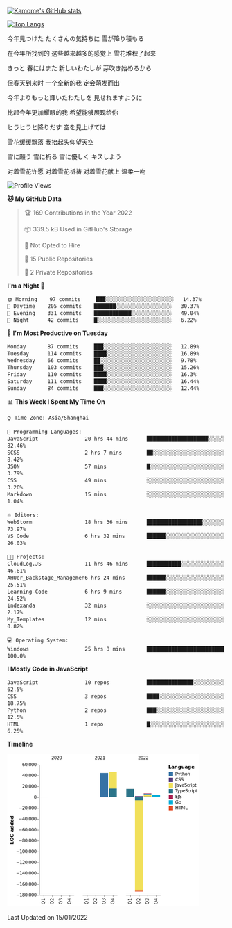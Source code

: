 [![Kamome's GitHub stats](https://github-readme-stats.vercel.app/api?username=MakinoharaShoko)](https://github.com/anuraghazra/github-readme-stats)

[![Top Langs](https://github-readme-stats.vercel.app/api/top-langs/?username=MakinoharaShoko&layout=compact)](https://github.com/anuraghazra/github-readme-stats)

今年見つけた たくさんの気持ちに 雪が降り積もる

在今年所找到的 这些越来越多的感觉上 雪花堆积了起来

きっと 春にはまた 新しいわたしが 芽吹き始めるから

但春天到来时 一个全新的我 定会萌发而出

今年よりもっと輝いたわたしを 見せれますように

比起今年更加耀眼的我 希望能够展现给你

ヒラヒラと降りだす 空を見上げては

雪花缓缓飘落 我抬起头仰望天空

雪に願う 雪に祈る 雪に優しく キスしよう

对着雪花许愿 对着雪花祈祷 对着雪花献上 温柔一吻

<!--
**MakinoharaShoko/MakinoharaShoko** is a ✨ _special_ ✨ repository because its `README.md` (this file) appears on your GitHub profile.

Here are some ideas to get you started:

- 🔭 I’m currently working on ...
- 🌱 I’m currently learning ...
- 👯 I’m looking to collaborate on ...
- 🤔 I’m looking for help with ...
- 💬 Ask me about ...
- 📫 How to reach me: ...
- 😄 Pronouns: ...
- ⚡ Fun fact: ...
-->

<!--START_SECTION:waka-->
![Profile Views](http://img.shields.io/badge/Profile%20Views-7-blue)

**🐱 My GitHub Data** 

> 🏆 169 Contributions in the Year 2022
 > 
> 📦 339.5 kB Used in GitHub's Storage 
 > 
> 🚫 Not Opted to Hire
 > 
> 📜 15 Public Repositories 
 > 
> 🔑 2 Private Repositories  
 > 
**I'm a Night 🦉** 

```text
🌞 Morning    97 commits     ███░░░░░░░░░░░░░░░░░░░░░░   14.37% 
🌆 Daytime    205 commits    ███████░░░░░░░░░░░░░░░░░░   30.37% 
🌃 Evening    331 commits    ████████████░░░░░░░░░░░░░   49.04% 
🌙 Night      42 commits     █░░░░░░░░░░░░░░░░░░░░░░░░   6.22%

```
📅 **I'm Most Productive on Tuesday** 

```text
Monday       87 commits     ███░░░░░░░░░░░░░░░░░░░░░░   12.89% 
Tuesday      114 commits    ████░░░░░░░░░░░░░░░░░░░░░   16.89% 
Wednesday    66 commits     ██░░░░░░░░░░░░░░░░░░░░░░░   9.78% 
Thursday     103 commits    ███░░░░░░░░░░░░░░░░░░░░░░   15.26% 
Friday       110 commits    ████░░░░░░░░░░░░░░░░░░░░░   16.3% 
Saturday     111 commits    ████░░░░░░░░░░░░░░░░░░░░░   16.44% 
Sunday       84 commits     ███░░░░░░░░░░░░░░░░░░░░░░   12.44%

```


📊 **This Week I Spent My Time On** 

```text
⌚︎ Time Zone: Asia/Shanghai

💬 Programming Languages: 
JavaScript               20 hrs 44 mins      ████████████████████░░░░░   82.46% 
SCSS                     2 hrs 7 mins        ██░░░░░░░░░░░░░░░░░░░░░░░   8.42% 
JSON                     57 mins             █░░░░░░░░░░░░░░░░░░░░░░░░   3.79% 
CSS                      49 mins             ░░░░░░░░░░░░░░░░░░░░░░░░░   3.26% 
Markdown                 15 mins             ░░░░░░░░░░░░░░░░░░░░░░░░░   1.04%

🔥 Editors: 
WebStorm                 18 hrs 36 mins      ██████████████████░░░░░░░   73.97% 
VS Code                  6 hrs 32 mins       ██████░░░░░░░░░░░░░░░░░░░   26.03%

🐱‍💻 Projects: 
CloudLog.JS              11 hrs 46 mins      ███████████░░░░░░░░░░░░░░   46.81% 
AHUer_Backstage_Managemen6 hrs 24 mins       ██████░░░░░░░░░░░░░░░░░░░   25.51% 
Learning-Code            6 hrs 9 mins        ██████░░░░░░░░░░░░░░░░░░░   24.52% 
indexanda                32 mins             ░░░░░░░░░░░░░░░░░░░░░░░░░   2.17% 
My_Templates             12 mins             ░░░░░░░░░░░░░░░░░░░░░░░░░   0.82%

💻 Operating System: 
Windows                  25 hrs 8 mins       █████████████████████████   100.0%

```

**I Mostly Code in JavaScript** 

```text
JavaScript               10 repos            ███████████████░░░░░░░░░░   62.5% 
CSS                      3 repos             ████░░░░░░░░░░░░░░░░░░░░░   18.75% 
Python                   2 repos             ███░░░░░░░░░░░░░░░░░░░░░░   12.5% 
HTML                     1 repo              █░░░░░░░░░░░░░░░░░░░░░░░░   6.25%

```


**Timeline**

![Chart not found](https://raw.githubusercontent.com/MakinoharaShoko/MakinoharaShoko/main/charts/bar_graph.png) 


 Last Updated on 15/01/2022
<!--END_SECTION:waka-->
